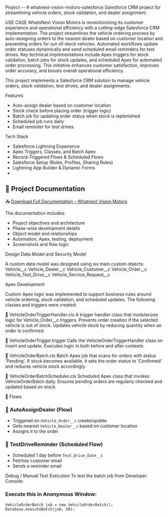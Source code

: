 Project -- # whatnext-vision-motors-salesforce
Salesforce CRM project for streamlining vehicle orders, stock validation, and dealer assignment.

USE CASE 
WhatsNext Vision Motors is revolutionizing its customer experience and operational efficiency with a cutting-edge Salesforce CRM implementation. The project streamlines the vehicle ordering process by auto-assigning orders to the nearest dealer based on customer location and preventing orders for out-of-stock vehicles. Automated workflows update order statuses dynamically and send scheduled email reminders for test drives. Key technical implementations include Apex triggers for stock validation, batch jobs for stock updates, and scheduled Apex for automated order processing. This initiative enhances customer satisfaction, improves order accuracy, and boosts overall operational efficiency.

This project implements a Salesforce CRM solution to manage vehicle orders, stock validation, test drives, and dealer assignments.

Features
- Auto-assign dealer based on customer location
- Stock check before placing order (trigger logic)
- Batch job for updating order status when stock is replenished
- Scheduled job runs daily
- Email reminder for test drives

Tech Stack
- Salesforce Lightning Experience
- Apex Triggers, Classes, and Batch Apex
- Record-Triggered Flows & Scheduled Flows
- Salesforce Setup (Roles, Profiles, Sharing Rules)
- Lightning App Builder & Dynamic Forms
- 
## 📄 Project Documentation

📥 [Download Full Documentation – Whatnext Vision Motors](./Documentation_Whatnext_VisionMotors_project.pdf)

The documentation includes:
- Project objectives and architecture
- Phase-wise development details
- Object model and relationships
- Automation, Apex, testing, deployment
- Screenshots and flow logic

Design Data Model and Security Model

A custom data model was designed using six main custom objects:
Vehicle__c 
Vehicle_Dealer__c
Vehicle_Customer__c
Vehicle_Order__c
Vehicle_Test_Drive__c
Vehicle_Service_Request__c


Apex Development
  
Custom Apex logic was implemented to support business rules around vehicle ordering, stock validation, and scheduled updates. The following classes and triggers were created:

📌 VehicleOrderTriggerHandler.cls
A trigger handler class that modularizes logic for Vehicle_Order__c triggers.
Prevents order creation if the selected vehicle is out of stock.
Updates vehicle stock by reducing quantity when an order is confirmed.

📌 VehicleOrderTrigger.trigger
Calls the VehicleOrderTriggerHandler class on insert and update.
Executes logic in both before and after contexts.

📌 VehicleOrderBatch.cls
Batch Apex job that scans for orders with status 'Pending'.
If stock becomes available, it sets the order status to 'Confirmed' and reduces vehicle stock accordingly.

📌 VehicleOrderBatchScheduler.cls
Scheduled Apex class that invokes VehicleOrderBatch daily.
Ensures pending orders are regularly checked and updated based on stock.

🔄 Flows

### 📌 AutoAssignDealer (Flow)
- Triggered on `Vehicle_Order__c` create/update
- Gets nearest `Vehicle_Dealer__c` based on customer location
- Assigns it to the order
  
### 📌 TestDriveReminder (Scheduled Flow)
- Scheduled 1 day before `Test_Drive_Date__c`
- Fetches customer email
- Sends a reminder email

Debug / Manual Test Execution
To test the batch job from Developer Console:

### Execute this in Anonymous Window:
```apex
VehicleOrderBatch job = new VehicleOrderBatch();
Database.executeBatch(job, 50);
